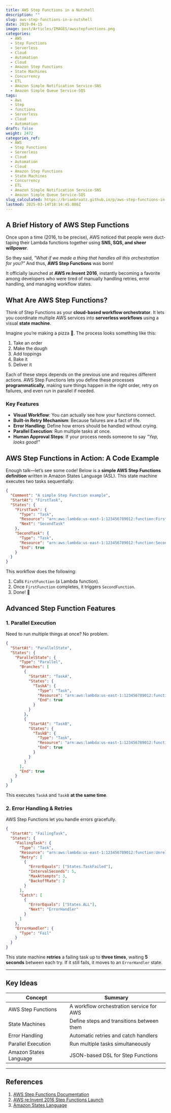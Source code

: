 ```yaml
---
title: AWS Step Functions in a Nutshell
description: ""
slug: aws-step-functions-in-a-nutshell
date: 2019-04-15
image: post/Articles/IMAGES/awsstepfunctions.png
categories:
  - AWS
  - Step Functions
  - Serverless
  - Cloud
  - Automation
  - Cloud
  - Amazon Step Functions
  - State Machines
  - Concurrency
  - ETL
  - Amazon Simple Notification Service-SNS
  - Amazon Simple Queue Service-SQS
tags:
  - Aws
  - Step
  - functions
  - Serverless
  - Cloud
  - Automation
draft: false
weight: 2472
categories_ref:
  - AWS
  - Step Functions
  - Serverless
  - Cloud
  - Automation
  - Cloud
  - Amazon Step Functions
  - State Machines
  - Concurrency
  - ETL
  - Amazon Simple Notification Service-SNS
  - Amazon Simple Queue Service-SQS
slug_calculated: https://brianbraatz.github.io/p/aws-step-functions-in-a-nutshell
lastmod: 2025-03-14T18:14:45.886Z
---
```

<!-- 
# AWS Step Functions in a Nutshell

Alright, buckle up, because today we’re diving deep into **AWS Step Functions**—Amazon’s way of making sure your cloud applications don’t descend into chaos.

You know those flowcharts you draw on a whiteboard while pretending to understand microservices? Yeah, AWS Step Functions basically turn those into reality, minus the dry-erase smudges and existential dread. -->

## A Brief History of AWS Step Functions

Once upon a time (2016, to be precise), AWS noticed that people were duct-taping their Lambda functions together using **SNS, SQS, and sheer willpower**.

So they said, *"What if we made a thing that handles all this orchestration for you?"* And thus, **AWS Step Functions** was born!

It officially launched at **AWS re:Invent 2016**, instantly becoming a favorite among developers who were tired of manually handling retries, error handling, and managing workflow states.

## What Are AWS Step Functions?

Think of Step Functions as your **cloud-based workflow orchestrator**. It lets you coordinate multiple AWS services into **serverless workflows** using a visual **state machine**.

Imagine you’re making a pizza 🍕. The process looks something like this:

1. Take an order
2. Make the dough
3. Add toppings
4. Bake it
5. Deliver it

Each of these steps depends on the previous one and requires different actions. AWS Step Functions lets you define these processes **programmatically**, making sure things happen in the right order, retry on failures, and even run in parallel if needed.

### Key Features

* **Visual Workflow**: You can actually see how your functions connect.
* **Built-in Retry Mechanism**: Because failures are a fact of life.
* **Error Handling**: Define how errors should be handled without crying.
* **Parallel Execution**: Run multiple tasks at once.
* **Human Approval Steps**: If your process needs someone to say *"Yep, looks good!"*

## AWS Step Functions in Action: A Code Example

Enough talk—let’s see some code! Below is a **simple AWS Step Functions definition** written in Amazon States Language (ASL). This state machine executes two tasks sequentially:

```json
{
  "Comment": "A simple Step Function example",
  "StartAt": "FirstTask",
  "States": {
    "FirstTask": {
      "Type": "Task",
      "Resource": "arn:aws:lambda:us-east-1:123456789012:function:FirstFunction",
      "Next": "SecondTask"
    },
    "SecondTask": {
      "Type": "Task",
      "Resource": "arn:aws:lambda:us-east-1:123456789012:function:SecondFunction",
      "End": true
    }
  }
}
```

This workflow does the following:

1. Calls `FirstFunction` (a Lambda function).
2. Once `FirstFunction` completes, it triggers `SecondFunction`.
3. Done! 🎉

## Advanced Step Function Features

### 1. **Parallel Execution**

Need to run multiple things at once? No problem.

```json
{
  "StartAt": "ParallelState",
  "States": {
    "ParallelState": {
      "Type": "Parallel",
      "Branches": [
        {
          "StartAt": "TaskA",
          "States": {
            "TaskA": {
              "Type": "Task",
              "Resource": "arn:aws:lambda:us-east-1:123456789012:function:TaskA",
              "End": true
            }
          }
        },
        {
          "StartAt": "TaskB",
          "States": {
            "TaskB": {
              "Type": "Task",
              "Resource": "arn:aws:lambda:us-east-1:123456789012:function:TaskB",
              "End": true
            }
          }
        }
      ],
      "End": true
    }
  }
}
```

This executes `TaskA` and `TaskB` **at the same time**.

### 2. **Error Handling & Retries**

AWS Step Functions let you handle errors gracefully.

```json
{
  "StartAt": "FailingTask",
  "States": {
    "FailingTask": {
      "Type": "Task",
      "Resource": "arn:aws:lambda:us-east-1:123456789012:function:UnreliableFunction",
      "Retry": [
        {
          "ErrorEquals": ["States.TaskFailed"],
          "IntervalSeconds": 5,
          "MaxAttempts": 3,
          "BackoffRate": 2
        }
      ],
      "Catch": [
        {
          "ErrorEquals": ["States.ALL"],
          "Next": "ErrorHandler"
        }
      ]
    },
    "ErrorHandler": {
      "Type": "Fail"
    }
  }
}
```

This state machine **retries** a failing task up to **three times**, waiting **5 seconds** between each try. If it still fails, it moves to an `ErrorHandler` state.

<!-- ## Final Thoughts

AWS Step Functions are like that **super-organized friend** who plans your road trip, books the hotels, and remembers where you left your keys.

They help you build resilient, scalable, and maintainable workflows in the cloud. So if you’re still manually gluing AWS services together, it might be time to give Step Functions a shot! -->

***

## Key Ideas

| Concept                | Summary                                   |
| ---------------------- | ----------------------------------------- |
| AWS Step Functions     | A workflow orchestration service for AWS  |
| State Machines         | Define steps and transitions between them |
| Error Handling         | Automatic retries and catch handlers      |
| Parallel Execution     | Run multiple tasks simultaneously         |
| Amazon States Language | JSON-based DSL for Step Functions         |

***

## References

1. [AWS Step Functions Documentation](https://docs.aws.amazon.com/step-functions/latest/dg/welcome.html)
2. [AWS re:Invent 2016 Step Functions Launch](https://aws.amazon.com/blogs/aws/new-aws-step-functions-build-distributed-applications-using-visual-workflows/)
3. [Amazon States Language](https://states-language.net/spec.html)
